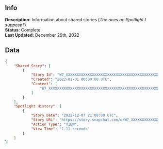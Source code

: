 ## Info
**Description:** Information about shared stories (_The ones on Spotlight I suppose?_)\
**Status:** Complete\
**Last Updated:** December 29th, 2022

## Data
```json
{
    "Shared Story": [
        {
            "Story Id": "W7_XXXXXXXXXXXXXXXXXXXXXXXXXXXXXXXXXXXXXXXXXXXXXXXXXXXXX",
            "Created": "2022-01-01 00:00:00 UTC",
            "Content": [
                "W7_XXXXXXXXXXXXXXXXXXXXXXXXXXXXXXXXXXXXXXXXXXXXXXXXXXXXX.jpeg"
            ]
        }
    ],
    "Spotlight History": [
        {
            "Story Date": "2022-12-07 21:00:00 UTC",
            "Story URL": "https://story.snapchat.com/o/W7_XXXXXXXXXXXXXXXXXXXXXXXXXXXXXXXXXXXXXXXXXXXXXXXXXXXXX",
            "Action Type": "VIEW",
            "View Time": "1.11 seconds"
        }
    ]
}
```